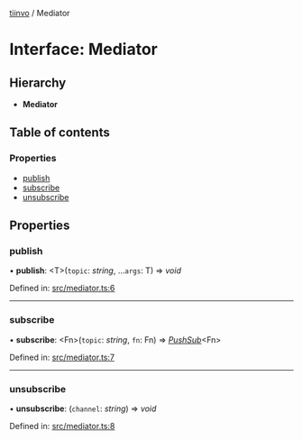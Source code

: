 [tiinvo](../README.md) / Mediator

# Interface: Mediator

## Hierarchy

* **Mediator**

## Table of contents

### Properties

- [publish](mediator.md#publish)
- [subscribe](mediator.md#subscribe)
- [unsubscribe](mediator.md#unsubscribe)

## Properties

### publish

• **publish**: <T\>(`topic`: *string*, ...`args`: T) => *void*

Defined in: [src/mediator.ts:6](https://github.com/OctoD/tiinvo/blob/1d01ad1/src/mediator.ts#L6)

___

### subscribe

• **subscribe**: <Fn\>(`topic`: *string*, `fn`: Fn) => [*PushSub*](pushsub.md)<Fn\>

Defined in: [src/mediator.ts:7](https://github.com/OctoD/tiinvo/blob/1d01ad1/src/mediator.ts#L7)

___

### unsubscribe

• **unsubscribe**: (`channel`: *string*) => *void*

Defined in: [src/mediator.ts:8](https://github.com/OctoD/tiinvo/blob/1d01ad1/src/mediator.ts#L8)

